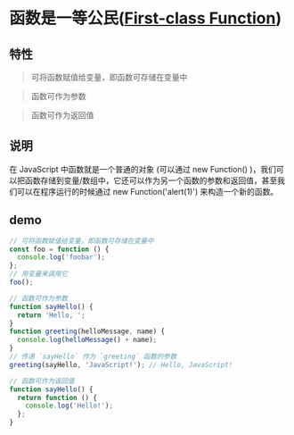 # 函数是一等公民([First-class Function](https://developer.mozilla.org/zh-CN/docs/Glossary/First-class_Function))

## 特性

> 可将函数赋值给变量，即函数可存储在变量中

> 函数可作为参数

> 函数可作为返回值

## 说明

在 JavaScript 中函数就是一个普通的对象 (可以通过 new Function() )，我们可以把函数存储到变量/数组中，它还可以作为另一个函数的参数和返回值，甚至我们可以在程序运行的时候通过 new Function('alert(1)') 来构造一个新的函数。

## demo

```javascript
// 可将函数赋值给变量，即函数可存储在变量中
const foo = function () {
  console.log('foobar');
};
// 用变量来调用它
foo();
```

```javascript
// 函数可作为参数
function sayHello() {
  return 'Hello, ';
}
function greeting(helloMessage, name) {
  console.log(helloMessage() + name);
}
// 传递 `sayHello` 作为 `greeting` 函数的参数
greeting(sayHello, 'JavaScript!'); // Hello, JavaScript!
```

```javascript
// 函数可作为返回值
function sayHello() {
  return function () {
    console.log('Hello!');
  };
}
```
